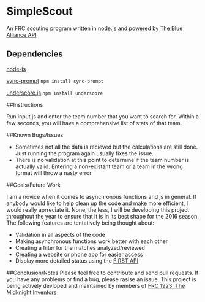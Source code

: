 # SimpleScout
An FRC scouting program written in node.js and powered by [The Blue Alliance API](http://www.thebluealliance.com/apidocs)

## Dependencies

[node-js](https://nodejs.org/download/)

[sync-prompt](https://www.npmjs.com/package/sync-prompt) `npm install sync-prompt`

[underscore.js](http://underscorejs.org/) `npm install underscore`

##Instructions

Run input.js and enter the team number that you want to search for. Within a few seconds,
you will have a comprehensive list of stats of that team.

##Known Bugs/Issues

* Sometimes not all the data is recieved but the calculations are still done. Just running the program again usually fixes the
issue.
* There is no validation at this point to determine if the team number is actually valid. Entering a non-existant team or
a team in the wrong format will throw a nasty error

##Goals/Future Work

I am a novice when it comes to asynchronous functions and js in general. If anybody would like to help clean up the code and make
more efficient, I would really aprreciate it. None, the less, I will be developing this project throughout the year to ensure that
it is in its best shape for the 2016 season. The following features are tentatively being thought about:

* Validation in all aspects of the code
* Making asynchronous functions work better with each other
* Creating a filter for the matches analyzed/reviewed
* Creating a website or phone app for easier access
* Display more detailed status using the [FIRST API](http://docs.frcevents.apiary.io/)

##Conclusion/Notes
Please feel free to contribute and send pull requests. If you have any problems or find
a bug, please rasise an issue. This project is being actively devloped and maintained by members of [FRC 1923: The Midknight Inventors](http://firstrobotics1923.org/)
